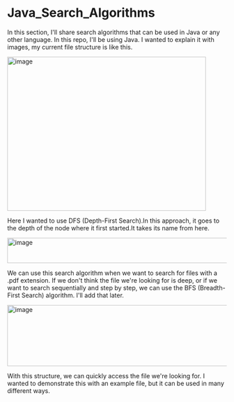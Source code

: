 # Java_Search_Algorithms
In this section, I'll share search algorithms that can be used in Java or any other language. In this repo, I'll be using Java.
I wanted to explain it with images, my current file structure is like this. 

<img width="456" height="353" alt="image" src="https://github.com/user-attachments/assets/133bb692-9e45-4c8b-8388-43ace01ab273" />

Here I wanted to use DFS (Depth-First Search).In this approach, it goes to the depth of the node where
it first started.It takes its name from here.

<img width="582" height="58" alt="image" src="https://github.com/user-attachments/assets/78b37030-c8cf-4c9e-b652-6a32754a21d6" />

We can use this search algorithm when we want to search for files with a .pdf extension. 
If we don't think the file we're looking for is deep, or if we want to search sequentially and step by step,
we can use the BFS (Breadth-First Search) algorithm. I'll add that later.

<img width="922" height="140" alt="image" src="https://github.com/user-attachments/assets/c6a55ba4-d673-411b-ac03-5b2c97d9c284" />

With this structure, we can quickly access the file we're looking for. I wanted to demonstrate this with an example file, but it can be used in many different ways.


